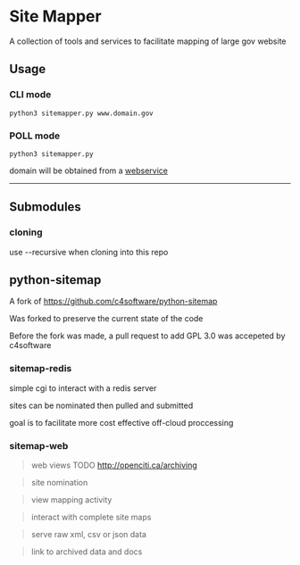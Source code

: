 # Site Mapper

A collection of tools and services to facilitate mapping of large gov website



## Usage

### CLI mode

`python3 sitemapper.py www.domain.gov`

### POLL mode
`python3 sitemapper.py`

domain will be obtained from a [webservice](http://openciti.ca/cgi-bin/peek)

----

## Submodules

### cloning

use --recursive when cloning into this repo


## python-sitemap

A fork of https://github.com/c4software/python-sitemap

Was forked to preserve the current state of the code

Before the fork was made, a pull request to add GPL 3.0 was accepeted by c4software


### sitemap-redis

simple cgi to interact with a redis server

sites can be nominated then pulled and submitted

goal is to facilitate more cost effective off-cloud proccessing


### sitemap-web

>web views  TODO http://openciti.ca/archiving

>site nomination

>view mapping activity

>interact with complete site maps

>serve raw xml, csv or json data

>link to archived data and docs
